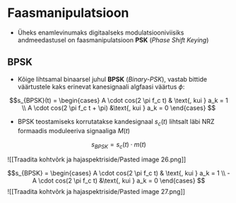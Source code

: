# Faasmanipulatsioon
- Üheks enamlevinumaks digitaalseks modulatsiooniviisiks andmeedastusel on faasmanipulatsioon **PSK** (*Phase Shift Keying*)

## BPSK
- Kõige lihtsamal binaarsel juhul **BPSK** (*Binary-PSK*), vastab bittide väärtustele kaks erinevat kanesignaali algfaasi väärtus $\phi$:

$$s_{BPSK}(t) =
  \begin{cases} 
   A \cdot cos(2 \pi f_c t) & \text{, kui } a_k = 1 \\
   A \cdot cos(2 \pi f_c t + \pi) &\text{, kui } a_k = 0
  \end{cases}
$$

- BPSK teostamiseks korrutatakse kandesignaal $s_c(t)$ lihtsalt läbi NRZ formaadis moduleeriva signaaliga $M(t)$

$$s_{BPSK} = s_c(t) \cdot m(t)$$

![[Traadita kohtvõrk ja hajaspektriside/Pasted image 26.png]]

$$s_{BPSK} = 
\begin{cases}
A \cdot cos(2 \pi f_c t) & \text{, kui } a_k = 1 \\
   -A \cdot cos(2 \pi f_c t) &\text{, kui } a_k = 0
\end{cases}
$$
![[Traadita kohtvõrk ja hajaspektriside/Pasted image 27.png]]
